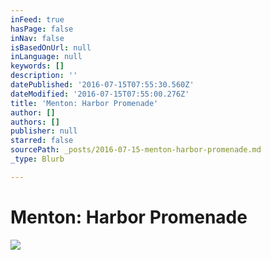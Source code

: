 ```yaml
---
inFeed: true
hasPage: false
inNav: false
isBasedOnUrl: null
inLanguage: null
keywords: []
description: ''
datePublished: '2016-07-15T07:55:30.560Z'
dateModified: '2016-07-15T07:55:00.276Z'
title: 'Menton: Harbor Promenade'
author: []
authors: []
publisher: null
starred: false
sourcePath: _posts/2016-07-15-menton-harbor-promenade.md
_type: Blurb

---
```

# Menton: Harbor Promenade
![](https://the-grid-user-content.s3-us-west-2.amazonaws.com/8a4d7d0c-9b71-496c-a4b7-acb1897cc72d.jpg)
